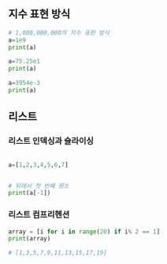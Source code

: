 ## 지수 표현 방식

```python
# 1,000,000,000의 지수 표현 방식
a=1e9
print(a)

a=75.25e1
print(a)

a=3954e-3
print(a)
```

## 리스트

### 리스트 인덱싱과 슬라이싱

```python

a=[1,2,3,4,5,6,7]


# 뒤에서 첫 번쨰 원소
print(a[-1])
```

### 리스트 컴프리헨션

```python
array = [i for i in range(20) if i% 2 == 1]
print(array)

# [1,3,5,7,9,11,13,15,17,19]
```
